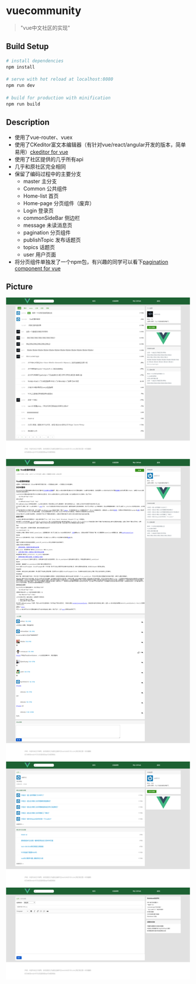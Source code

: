 # vuecommunity

> \"vue中文社区的实现\"

## Build Setup

``` bash
# install dependencies
npm install

# serve with hot reload at localhost:8080
npm run dev

# build for production with minification
npm run build

```
## Description
* 使用了vue-router、vuex
* 使用了CKeditor富文本编辑器（有针对vue/react/angular开发的版本，简单易用）[ckeditor for vue](https://ckeditor.com/docs/ckeditor5/latest/builds/guides/integration/frameworks/vuejs.html)
* 使用了社区提供的几乎所有api
* 几乎和原社区完全相同
* 保留了编码过程中的主要分支
  * master 主分支
  * Common 公共组件
  * Home-list 首页
  * Home-page 分页组件（废弃）
  * Login  登录页
  * commonSideBar 侧边栏
  * message 未读消息页
  * pagination  分页组件
  * publishTopic 发布话题页
  * topics 话题页
  * user 用户页面
* 将分页组件单独发了一个npm包，有兴趣的同学可以看下[pagination component for vue](https://github.com/wkstudy/young-vue-components)

## Picture
![Image text](./src/assets/imgs/readme/home.png)
![Image text](./src/assets/imgs/readme/topic.png)
![Image text](./src/assets/imgs/readme/user.png)
![Image text](./src/assets/imgs/readme/publish.png)